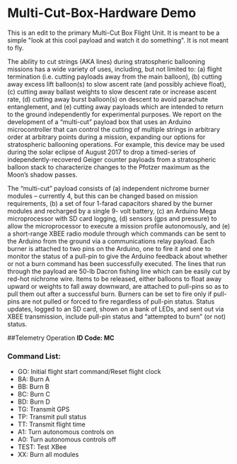 # Multi-Cut-Box-Hardware Demo

This is an edit to the primary Multi-Cut Box Flight Unit. It is meant to be a simple "look at this cool payload and watch it do something". It is not meant to fly.

The ability to cut strings (AKA lines) during stratospheric ballooning missions has a wide variety of uses, including, but not limited to: (a) flight termination (i.e. cutting payloads away from the main balloon), (b) cutting away excess lift balloon(s) to slow ascent rate (and possibly achieve float), (c) cutting away ballast weights to slow descent rate or increase ascent rate, (d) cutting away burst balloon(s) on descent to avoid parachute entanglement, and (e) cutting away payloads which are intended to return to the ground independently for experimental purposes. We report on the development of a “multi-cut” payload box that uses an Arduino microcontroller that can control the cutting of multiple strings in arbitrary order at arbitrary points during a mission, expanding our options for stratospheric ballooning operations. For example, this device may be used during the solar eclipse of August 2017 to drop a timed-series of independently-recovered Geiger counter payloads from a stratospheric balloon stack to characterize changes to the Pfotzer maximum as the Moon’s shadow passes.

The “multi-cut” payload consists of (a) independent nichrome burner modules – currently 4, but this can be changed based on mission requirements, (b) a set of four 1-farad capacitors shared by the burner modules and recharged by a single 9- volt battery, (c) an Arduino Mega microprocessor with SD card logging, (d) sensors (gps and pressure) to allow the microprocessor to execute a mission profile autonomously, and (e) a short-range XBEE radio module through which commands can be sent to the Arduino from the ground via a communications relay payload. Each burner is attached to two pins on the Arduino, one to fire it and one to monitor the status of a pull-pin to give the Arduino feedback about whether or not a burn command has been successfully executed. The lines that run through the payload are 50-lb Dacron fishing line which can be easily cut by red-hot nichrome wire. Items to be released, either balloons to float away upward or weights to fall away downward, are attached to pull-pins so as to pull them out after a successful burn. Burners can be set to fire only if pull-pins are not pulled or forced to fire regardless of pull-pin status. Status updates, logged to an SD card, shown on a bank of LEDs, and sent out via XBEE transmission, include pull-pin status and “attempted to burn” (or not) status.


##Telemetry Operation
**ID Code: MC**
### Command List:
* GO: Initial flight start command/Reset flight clock
* BA: Burn A  
* BB: Burn B
* BC: Burn C
* BD: Burn D
* TG: Transmit GPS
* TP: Transmit pull status
* TT: Transmit flight time
* A1: Turn autonomous controls on
* A0: Turn autonomous controls off
* TEST: Test XBee
* XX: Burn all modules
